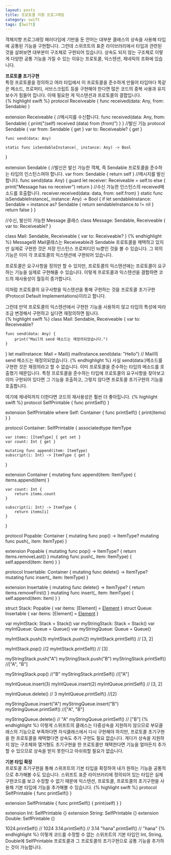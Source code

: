 ```yaml
---
layout: posts
title: 프로토콜 지향 프로그래밍
category: swift
tags: [Swift]
---
```

객체지향 프로그래밍 패러다임에 기반을 둔 언어는 대부분 클래스의 상속을 사용해 타입에 공통된 기능을 구현합니다. 
그런데 스위프트의 표준 라이브러리에서 타입과 관련된 것을 살펴보면 대부분이 구조체로 구현되어 있습니다. 
상속도 되지 않는 구조체로 이렇게 다양한 공통 기능을 가질 수 있는 이유는 
프로토콜, 익스텐션, 제네릭의 조화에 있습니다.  

**프로토콜 초기구현**  
특정 프로토콜을 정의하고 여러 타입에서 이 프로토콜을 준수하게 만들어 타입마다 똑같은 메소드, 프로퍼티, 서브스크립트 등을 
구현해야 한다면 많은 코드의 중복 사용과 유지보수가 힘들어 집니다. 
이때 필요한 게 익스텐션과 프로토콜의 결합입니다.  
{% highlight swift %}
protocol Receiveable {
    func received(data: Any, from: Sendable)
}

extension Receiveable {
    //메시지를 수신합니다.
    func received(data: Any, from: Sendable) {
        print("\(self) received \(data) from \(from)")
    }
}
//발신 기능
protocol Sendable {
    var from: Sendable { get }
    var to: Receiveable? { get }
    
    func send(data: Any)
    
    static func isSendableInstance(_ instance: Any) -> Bool
}

extension Sendable {
//발신은 발신 가능한 객체, 즉 Sendable 프로토콜을 준수하는 타입의 인스턴스여야 합니다.
    var from: Sendable {
        return self
    }
    //메시지를 발신합니다.
    func send(data: Any) {
        guard let receiver: Receiveable = self.to else {
            print("Message has no receiver")
            return
        }
        //수신 가능한 인스턴스의 received메소드를 호출합니다.
        receiver.received(data: data, from: self.from)
    }
    static func isSendableInstance(_ instance: Any) -> Bool {
        if let sendableInstance: Sendable = instance as? Sendable {
            return sendableInstance.to != nil
        }
        return false
    }
}

//수신, 발신이 가능한 Message 클래스
class Message: Sendable, Receiveable {
    var to: Receiveable?
}

class Mail: Sendable, Receiveable {
    var to: Receiveable?
}
{% endhighlight %}
Message와 Mail클래스는 Receiveable과 Sendable 프로토콜을 채택하고 있지만 실제로 구현한 것은 
저장 인스턴스 프로퍼티인 to뿐인 것을 볼 수 있습니다. 그 외의 기능은 이미 각 프로토콜의 익스텐션에 구현되어 있습니다.  

프로토콜은 요구사항을 정의만 할 수 있지만, 프로토콜의 익스텐션에는 프로토콜이 요구하는 기능을 실제로 
구현해줄 수 있습니다. 이렇게 프로토콜과 익스텐션을 결합하면 코드의 재사용성이 월등히 증가합니다.  

이처럼 프로토콜의 요구사항을 익스텐션을 통해 구현하는 것을 프로토콜 초기구현(Protocol Default Implementations)이라고 합니다.  

그런데 만약 프로토콜의 익스텐션에서 구현한 기능을 사용하지 않고 타입의 특성에 따라 조금 변경해서 구현하고 싶다면 재정의하면 됩니다.  
{% highlight swift %}
class Mail: Sendable, Receiveable {
    var to: Receiveable?
    
    func send(data: Any) {
        print("Mail의 send 메소드는 재정의되었습니다.")
    }
}
let mailInstance: Mail = Mail()
mailInstance.send(data: "Hello") // Mail의 send 메소드는 재정의되었습니다.
{% endhighlight %}
사실 send(data:)메소드를 구현한 것은 재정의라고 할 수 없습니다. 
이미 프로토콜을 준수하는 타입의 메소드를 호출했기 때문입니다. 
특정 프로토콜을 준수하는 타입에 프로토콜의 요구사항을 찾아보고 이미 구현되어 있다면 그 기능을 호출하고, 
그렇지 않다면 프로토콜 초기구현의 기능을 호출합니다.  

여기에 제네릭까지 더한다면 코드의 재사용성은 훨씬 더 좋아집니다.
{% highlight swift %}
protocol SelfPrintable {
    func printSelf()
}

extension SelfPrintable where Self: Container {
    func printSelf() {
        print(items)
    }
}

protocol Container: SelfPrintable {
    associatedtype ItemType
    
    var items: [ItemType] { get set }
    var count: Int { get }
    
    mutating func append(item: ItemType)
    subscript(i: Int) -> ItemType { get }
}

extension Container {
    mutating func append(item: ItemType) {
        items.append(item)
    }
    
    var count: Int {
        return items.count
    }
    
    subscript(i: Int) -> ItemType {
        return items[i]
    }
}

protocol Popable: Container {
    mutating func pop() -> ItemType?
    mutating func push(_ item: ItemType)
}

extension Popable {
    mutating func pop() -> ItemType? {
        return items.removeLast()
    }
    mutating func push(_ item: ItemType) {
        self.append(item: item)
    }
}

protocol Insertable: Container {
    mutating func delete() -> ItemType?
    mutating func insert(_ item: ItemType)
}

extension Insertable {
    mutating func delete() -> ItemType? {
        return items.removeFirst()
    }
    mutating func insert(_ item: ItemType) {
        self.append(item: item)
    }
}

struct Stack<Element>: Popable {
    var items: [Element] = [Element]()
}
struct Queue<Element>: Insertable {
    var items: [Element] = [Element]()
}

var myIntStack: Stack<Int> = Stack<Int>()
var myStringStack: Stack<String> = Stack<String>()
var myIntQueue: Queue<Int> = Queue<Int>()
var myStringQueue: Queue<String> = Queue<String>()

myIntStack.push(3)
myIntStack.push(2)
myIntStack.printSelf() // [3, 2]

myIntStack.pop() //2
myIntStack.printSelf() // [3]

myStringStack.push("A")
myStringStack.push("B")
myStringStack.printSelf() //["A", "B"]

myStringStack.pop() //"B"
myStringStack.printSelf() //["A"]

myIntQueue.insert(3)
myIntQueue.insert(2)
myIntQueue.printSelf() // [3, 2]

myIntQueue.delete() // 3
myIntQueue.printSelf() //[2]

myStringQueue.insert("A")
myStringQueue.insert("B")
myStringQueue.printSelf() //["A", "B"]

myStringQueue.delete() // "A"
myStringQueue.printSelf() // ["B"]
{% endhighlight %}
이렇게 스위프트의 클래스는 다중상속을 지원하지 않으므로 부모클래스의 기능으로 부족하다면 자식클래스에서 다시 구현해야 하지만, 
프로토콜 초기구현을 한 프로토콜을 채택했다면 상속도 추가 구현도 필요 없습니다. 게다가 상속을 지원하지 않는 
구조체와 열거형도 초기구현을 한 프로토콜만 채택한다면 기능을 얼마든지 추가할 수 있으므로 상속을 받지 못한다고 아쉬워할 필요가 없습니다.  

**기본 타입 확장**  
프로토콜 초기구현을 통해 스위프트의 기본 타입을 확장하여 내가 원하는 기능을 공통적으로 
추가해볼 수도 있습니다. 스위프트 표준 라이브러리에 정의되어 있는 타입은 실제 구현코드를 보고 수정할 수 없기 때문에 
익스텐션, 프로토콜, 프로토콜의 초기구현을 사용해 기본 타입에 기능을 추가해볼 수 있습니다.
{% highlight swift %}
protocol SelfPrintable {
    func printSelf()
}

extension SelfPrintable {
    func printSelf() {
        print(self)
    }
}

extension Int: SelfPrintable {}
extension String: SelfPrintable {}
extension Double: SelfPrintable {}

1024.printSelf() // 1024
3.14.printSelf() // 3.14
"hana".printSelf() // "hana"
{% endhighlight %}
이렇게 코드를 수정할 수 없는 스위프트의 기본 타입인 Int, String, Double에 SelfPrintable 프로토콜과 그 프로토콜의 
초기구현으로 공통 기능을 추가하는 것이 가능합니다.